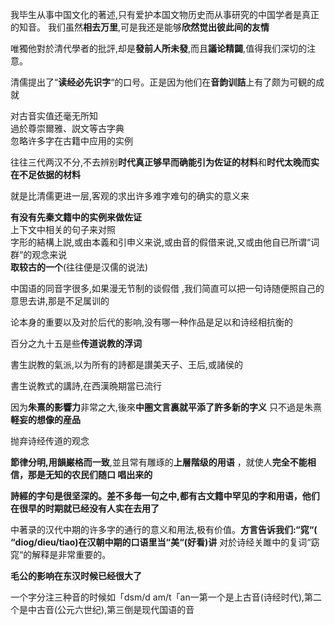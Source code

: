 
我毕生从事中国文化的著述,只有爱护本国文物历史而从事研究的中国学者是真正的知音。  我们虽然**相去万里**,可是我还是能够**欣然觉出彼此间的友情**  

唯獨他對於清代學者的批評,却是**發前人所未發**,而且**議论精闢**,值得我们深切的注意。 

清儒提出了“**读经必先识字**“的口号。正是因为他们在**音韵训詰**上有了颇为可観的成就   

对古音实值还毫无所知  
過於尊崇爾雅、説文等古字典  
忽略许多字在古籍中应用的实例  

往往三代两汉不分,不去辨别**时代真正够早而确能引为佐证的材料**和**时代太晚而实在不足依据的材料**  

就是比清儒更进一层,客观的求出许多难字难句的确实的意义来  

**有没有先秦文籍中的实例来做佐证**   
上下文中相关的句子来对照  
字形的結構上説,或由本義和引申义来说,或由音的假借来说,又或由他自已所谓“词群“的观念来说  
**取较古的一个**(往往便是汉儒的说法)  

中国语的同音字很多,如果漫无节制的谈假借 ,我们简直可以把一句诗随便照自己的意思去讲,那是不足属训的  

论本身的重要以及对於后代的影响,没有哪一种作品是足以和诗经相抗衡的  


百分之九十五是些**传道说教的浮词**  

書生説教的氣派,以为所有的詩都是讃美天子、王后,或諸侯的  

書生说教式的講詩,在西漢晩期當已流行  

因为**朱熹的影響力**非常之大,後來**中圏文言裏就平添了許多新的字义**   只不過是朱熹**軽妄的想像的産品**  

抛弃诗经传道的观念  

**節律分明,用韻巌格而一致**,並且常有雕琢的**上層階级的用语** ，就使人**完全不能相信，那是无知的农民们随口 唱出来的**   

**詩經的字句是很坚深的。差不多毎一句之中,都有古文籍中罕见的字和用语，他们在很早的时期就已经没有人实在去用了**   

中著录的汉代中期的许多字的通行的意义和用法,极有价值。**方言告诉我们:“窕“( “diog/dieu/tiao)在汉朝中期的口语里当“美“(好看)讲**  对於诗经关雎中的复词“窈窕“的解释是非常重要的。

**毛公的影响在东汉时候已经很大了**    

一个字分注三种音的时候如「dsm/d am/t「an一第一个是上古音(诗经时代),第二个是中古音(公元六世纪),第三倒是现代国语的音  
